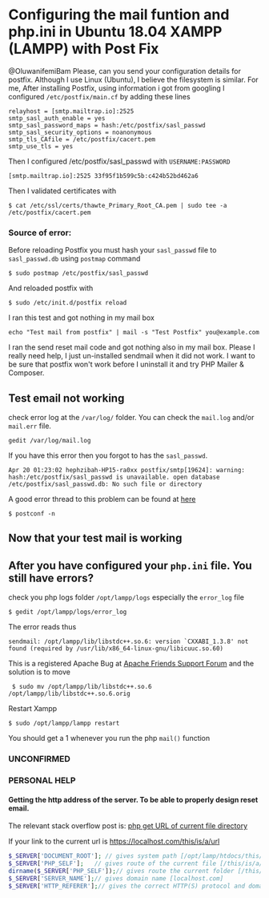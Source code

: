 # Configuring the mail funtion and php.ini in Ubuntu 18.04 XAMPP (LAMPP) with Post Fix
@OluwanifemiBam Please, can you send your configuration details for postfix.
Although I use Linux (Ubuntu), I believe the filesystem is similar.
For me, After installing Postfix, using information i got from googling I configured `/etc/postfix/main.cf`  by  adding these lines

```
relayhost = [smtp.mailtrap.io]:2525
smtp_sasl_auth_enable = yes
smtp_sasl_password_maps = hash:/etc/postfix/sasl_passwd
smtp_sasl_security_options = noanonymous
smtp_tls_CAfile = /etc/postfix/cacert.pem
smtp_use_tls = yes
```
Then I configured /etc/postfix/sasl_passwd  with `USERNAME:PASSWORD`
```
[smtp.mailtrap.io]:2525 33f95f1b599c5b:c424b52bd462a6
```
Then I validated certificates with
```
$ cat /etc/ssl/certs/thawte_Primary_Root_CA.pem | sudo tee -a /etc/postfix/cacert.pem
```

### Source of error:
Before reloading Postfix you must hash your `sasl_passwd` file to `sasl_passwd.db`
using `postmap` command
```
$ sudo postmap /etc/postfix/sasl_passwd
```

And reloaded postfix with
```
$ sudo /etc/init.d/postfix reload
```
I ran this test and got nothing in my mail box
```
echo "Test mail from postfix" | mail -s "Test Postfix" you@example.com
```
I ran the send reset mail code and got nothing also in my mail box.
Please I really need help, I just un-installed sendmail when it did not work.
I want to be sure that postfix won't work before I uninstall it and try PHP Mailer & Composer.

## Test email not working

check error log at the `/var/log/` folder. You can check the `mail.log` and/or `mail.err` file.
```
gedit /var/log/mail.log
```
If you have this error then you forgot to has the `sasl_passwd`.
```
Apr 20 01:23:02 hephzibah-HP15-ra0xx postfix/smtp[19624]: warning: hash:/etc/postfix/sasl_passwd is unavailable. open database /etc/postfix/sasl_passwd.db: No such file or directory
```

A good error thread to this problem can be found at [here](https://www.linuxquestions.org/questions/linux-software-2/configuring-postfix-for-outgoing-email-659760/)

`$ postconf -n`

## Now that your test mail is working 

## After you have configured your `php.ini` file. You still have errors?

check you php logs folder `/opt/lampp/logs` especially the `error_log` file
```
$ gedit /opt/lampp/logs/error_log
``` 

The error reads thus

```
sendmail: /opt/lampp/lib/libstdc++.so.6: version `CXXABI_1.3.8' not found (required by /usr/lib/x86_64-linux-gnu/libicuuc.so.60)
```

This is a registered Apache Bug at [Apache Friends Support Forum](https://community.apachefriends.org/f/viewtopic.php?f=17&t=74404&p=252421&hilit=sendmail+solved&sid=f130671f03aaad434c5e5a975278cff7#p252421) and the solution is to move 
```
 $ sudo mv /opt/lampp/lib/libstdc++.so.6 /opt/lampp/lib/libstdc++.so.6.orig
```
Restart Xampp
```
$ sudo /opt/lampp/lampp restart
```

You should get a 1 whenever you run the php `mail()` function

### UNCONFIRMED


### PERSONAL HELP

#### Getting the http address of the server. To be able to properly design reset email.

The relevant stack overflow post is: [php get URL of current file directory](https://stackoverflow.com/questions/51789617/php-get-url-of-current-file-directory)

If your link to the current url is https://localhost.com/this/is/a/url
```PHP
$_SERVER['DOCUMENT_ROOT']; // gives system path [/opt/lamp/htdocs/this/is/a/url]
$_SERVER['PHP_SELF'];   // gives route of the current file [/this/is/a/url]
dirname($_SERVER['PHP_SELF']);// gives route the current folder [/this/is/a/]
$_SERVER['SERVER_NAME'];// gives domain name [localhost.com]
$_SERVER['HTTP_REFERER'];// gives the correct HTTP(S) protocol and domain name [https://localhost.com]
```